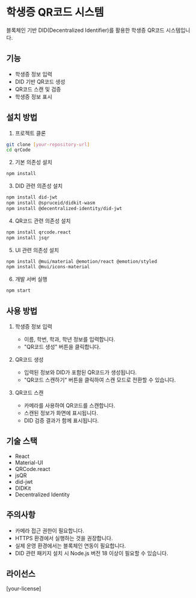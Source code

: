 # 학생증 QR코드 시스템

블록체인 기반 DID(Decentralized Identifier)를 활용한 학생증 QR코드 시스템입니다.

## 기능

- 학생증 정보 입력
- DID 기반 QR코드 생성
- QR코드 스캔 및 검증
- 학생증 정보 표시

## 설치 방법

1. 프로젝트 클론
```bash
git clone [your-repository-url]
cd qrCode
```

2. 기본 의존성 설치
```bash
npm install
```

3. DID 관련 의존성 설치
```bash
npm install did-jwt
npm install @spruceid/didkit-wasm
npm install @decentralized-identity/did-jwt
```

4. QR코드 관련 의존성 설치
```bash
npm install qrcode.react
npm install jsqr
```

5. UI 관련 의존성 설치
```bash
npm install @mui/material @emotion/react @emotion/styled
npm install @mui/icons-material
```

6. 개발 서버 실행
```bash
npm start
```

## 사용 방법

1. 학생증 정보 입력
   - 이름, 학번, 학과, 학년 정보를 입력합니다.
   - "QR코드 생성" 버튼을 클릭합니다.

2. QR코드 생성
   - 입력된 정보와 DID가 포함된 QR코드가 생성됩니다.
   - "QR코드 스캔하기" 버튼을 클릭하여 스캔 모드로 전환할 수 있습니다.

3. QR코드 스캔
   - 카메라를 사용하여 QR코드를 스캔합니다.
   - 스캔된 정보가 화면에 표시됩니다.
   - DID 검증 결과가 함께 표시됩니다.

## 기술 스택

- React
- Material-UI
- QRCode.react
- jsQR
- did-jwt
- DIDKit
- Decentralized Identity

## 주의사항

- 카메라 접근 권한이 필요합니다.
- HTTPS 환경에서 실행하는 것을 권장합니다.
- 실제 운영 환경에서는 블록체인 연동이 필요합니다.
- DID 관련 패키지 설치 시 Node.js 버전 18 이상이 필요할 수 있습니다.

## 라이선스

[your-license]
